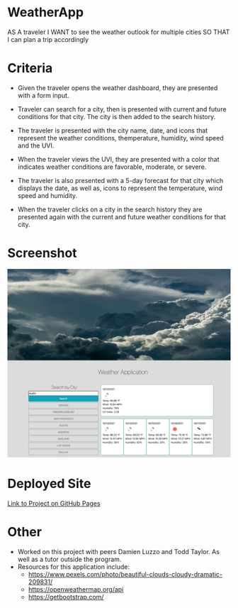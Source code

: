 # WeatherApp
AS A traveler
I WANT to see the weather outlook for multiple cities
SO THAT I can plan a trip accordingly

# Criteria

- Given the traveler opens the weather dashboard, they are presented with a form input.

- Traveler can search for a city, then is presented with current and future conditions for that city. The city is then added to the search history.

- The traveler is presented with the city name, date, and icons that represent the weather conditions, themperature, humidity, wind speed and the UVI.

- When the traveler views the UVI, they are presented with a color that indicates weather conditions are favorable, moderate, or severe.

- The traveler is also presented with a 5-day forecast for that city which displays the date, as well as, icons to represent the temperature, wind speed and humidity. 

- When the traveler clicks on a city in the search history they are presented again with the current and future weather conditions for that city.

# Screenshot

![Screenshot](./assets/images/screencapture.png)

# Deployed Site 

[Link to Project on GitHub Pages ](https://mlh19.github.io/WeatherApp/)

# Other

- Worked on this project with peers Damien Luzzo and Todd Taylor. As well as a tutor outside the program. 
- Resources for this application include:
    - https://www.pexels.com/photo/beautiful-clouds-cloudy-dramatic-209831/
    - https://openweathermap.org/api
    - https://getbootstrap.com/